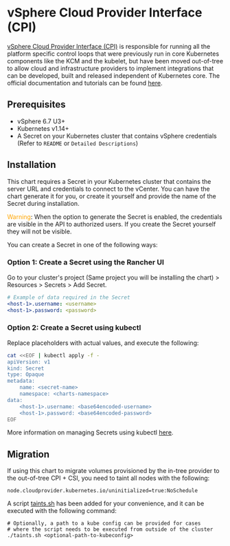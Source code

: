# vSphere Cloud Provider Interface (CPI)

[vSphere Cloud Provider Interface (CPI)](https://github.com/kubernetes/cloud-provider-vsphere) is responsible for running all the platform specific control loops that were previously run in core Kubernetes components like the KCM and the kubelet, but have been moved out-of-tree to allow cloud and infrastructure providers to implement integrations that can be developed, built and released independent of Kubernetes core. The official documentation and tutorials can be found [here](https://vsphere-csi-driver.sigs.k8s.io/driver-deployment/prerequisites.html).

## Prerequisites

- vSphere 6.7 U3+
- Kubernetes v1.14+
- A Secret on your Kubernetes cluster that contains vSphere credentials (Refer to `README` or `Detailed Descriptions`)

## Installation

This chart requires a Secret in your Kubernetes cluster that contains the server URL and credentials to connect to the vCenter. You can have the chart generate it for you, or create it yourself and provide the name of the Secret during installation. 

<span style="color:orange">Warning</span>: When the option to generate the Secret is enabled, the credentials are visible in the API to authorized users. If you create the Secret yourself they will not be visible.

You can create a Secret in one of the following ways:
### <B>Option 1</b>: Create a Secret using the Rancher UI
Go to your cluster's project (Same project you will be installing the chart) > Resources > Secrets > Add Secret.
```yaml
# Example of data required in the Secret
<host-1>.username: <username>
<host-1>.password: <password>
```

### <B>Option 2</b>: Create a Secret using kubectl
Replace placeholders with actual values, and execute the following:
```bash
cat <<EOF | kubectl apply -f -
apiVersion: v1
kind: Secret
type: Opaque
metadata:
    name: <secret-name>
    namespace: <charts-namespace>
data:
    <host-1>.username: <base64encoded-username>
    <host-1>.password: <base64encoded-password>
EOF
```

More information on managing Secrets using kubectl [here](https://kubernetes.io/docs/tasks/configmap-secret/managing-secret-using-kubectl/).

## Migration

If using this chart to migrate volumes provisioned by the in-tree provider to the out-of-tree CPI + CSI, you need to taint all nodes with the following:
```
node.cloudprovider.kubernetes.io/uninitialized=true:NoSchedule
```

A script [taints.sh](../taints.sh) has been added for your convenience, and it can be executed with the following command:
```
# Optionally, a path to a kube config can be provided for cases
# where the script needs to be executed from outside of the cluster
./taints.sh <optional-path-to-kubeconfig>
```
